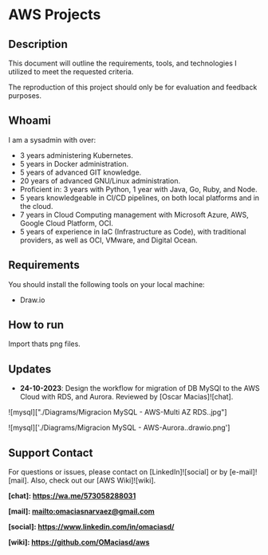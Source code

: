 # AWS Projects

## Description

This document will outline the requirements, tools, and technologies I utilized to meet the requested criteria.

The reproduction of this project should only be for evaluation and feedback purposes.

## Whoami

I am a sysadmin with over:

- 3 years administering Kubernetes.
- 5 years in Docker administration.
- 5 years of advanced GIT knowledge.
- 20 years of advanced GNU/Linux administration.
- Proficient in: 3 years with Python, 1 year with Java, Go, Ruby, and Node.
- 5 years knowledgeable in CI/CD pipelines, on both local platforms and in the cloud.
- 7 years in Cloud Computing management with Microsoft Azure, AWS, Google Cloud Platform, OCI.
- 5 years of experience in IaC (Infrastructure as Code), with traditional providers, as well as OCI, VMware, and Digital Ocean.

## Requirements

You should install the following tools on your local machine:

- Draw.io

## How to run

Import thats png files.

## Updates

- **24-10-2023**: Design the workflow for migration of DB MySQl to the AWS Cloud with RDS, and Aurora. Reviewed by [Oscar Macias]![chat].

![mysql]["./Diagrams/Migracion MySQL - AWS-Multi AZ RDS..jpg"]

![mysql]['./Diagrams/Migracion MySQL - AWS-Aurora..drawio.png']

## Support Contact

For questions or issues, please contact on [LinkedIn]![social] or by [e-mail]![mail]. Also, check out our [AWS Wiki]![wiki].

**[chat]: <https://wa.me/573058288031>**

**[mail]: <mailto:omaciasnarvaez@gmail.com>**

**[social]: <https://www.linkedin.com/in/omaciasd/>**

**[wiki]: <https://github.com/OMaciasd/aws>**
